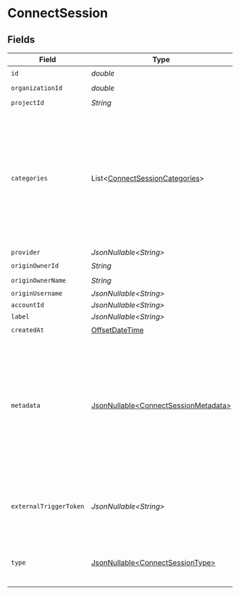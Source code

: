 # ConnectSession


## Fields

| Field                                                                                                                                           | Type                                                                                                                                            | Required                                                                                                                                        | Description                                                                                                                                     | Example                                                                                                                                         |
| ----------------------------------------------------------------------------------------------------------------------------------------------- | ----------------------------------------------------------------------------------------------------------------------------------------------- | ----------------------------------------------------------------------------------------------------------------------------------------------- | ----------------------------------------------------------------------------------------------------------------------------------------------- | ----------------------------------------------------------------------------------------------------------------------------------------------- |
| `id`                                                                                                                                            | *double*                                                                                                                                        | :heavy_check_mark:                                                                                                                              | N/A                                                                                                                                             |                                                                                                                                                 |
| `organizationId`                                                                                                                                | *double*                                                                                                                                        | :heavy_check_mark:                                                                                                                              | N/A                                                                                                                                             |                                                                                                                                                 |
| `projectId`                                                                                                                                     | *String*                                                                                                                                        | :heavy_check_mark:                                                                                                                              | N/A                                                                                                                                             |                                                                                                                                                 |
| `categories`                                                                                                                                    | List\<[ConnectSessionCategories](../../models/components/ConnectSessionCategories.md)>                                                          | :heavy_minus_sign:                                                                                                                              | N/A                                                                                                                                             | [<br/>"ats",<br/>"hris",<br/>"hrisLegacy",<br/>"crm",<br/>"iam",<br/>"marketing",<br/>"lms",<br/>"stackOne",<br/>"documents",<br/>"ticketing",<br/>"screening",<br/>"messaging",<br/>"accounting"<br/>] |
| `provider`                                                                                                                                      | *JsonNullable\<String>*                                                                                                                         | :heavy_minus_sign:                                                                                                                              | N/A                                                                                                                                             |                                                                                                                                                 |
| `originOwnerId`                                                                                                                                 | *String*                                                                                                                                        | :heavy_check_mark:                                                                                                                              | N/A                                                                                                                                             |                                                                                                                                                 |
| `originOwnerName`                                                                                                                               | *String*                                                                                                                                        | :heavy_check_mark:                                                                                                                              | N/A                                                                                                                                             |                                                                                                                                                 |
| `originUsername`                                                                                                                                | *JsonNullable\<String>*                                                                                                                         | :heavy_minus_sign:                                                                                                                              | N/A                                                                                                                                             |                                                                                                                                                 |
| `accountId`                                                                                                                                     | *JsonNullable\<String>*                                                                                                                         | :heavy_minus_sign:                                                                                                                              | N/A                                                                                                                                             |                                                                                                                                                 |
| `label`                                                                                                                                         | *JsonNullable\<String>*                                                                                                                         | :heavy_minus_sign:                                                                                                                              | N/A                                                                                                                                             |                                                                                                                                                 |
| `createdAt`                                                                                                                                     | [OffsetDateTime](https://docs.oracle.com/javase/8/docs/api/java/time/OffsetDateTime.html)                                                       | :heavy_check_mark:                                                                                                                              | N/A                                                                                                                                             |                                                                                                                                                 |
| `metadata`                                                                                                                                      | [JsonNullable\<ConnectSessionMetadata>](../../models/components/ConnectSessionMetadata.md)                                                      | :heavy_minus_sign:                                                                                                                              | Arbitrary set of key and values defined during the session token creation. This can be used to tag an account (eg. based on their pricing plan) |                                                                                                                                                 |
| `externalTriggerToken`                                                                                                                          | *JsonNullable\<String>*                                                                                                                         | :heavy_minus_sign:                                                                                                                              | External trigger token to be used to trigger actions on the account                                                                             | f0bc3d88-2178-5423-8c81-b81d6c9da824                                                                                                            |
| `type`                                                                                                                                          | [JsonNullable\<ConnectSessionType>](../../models/components/ConnectSessionType.md)                                                              | :heavy_minus_sign:                                                                                                                              | The connect session account type                                                                                                                | [<br/>"PRODUCTION",<br/>"TEST"<br/>]                                                                                                            |